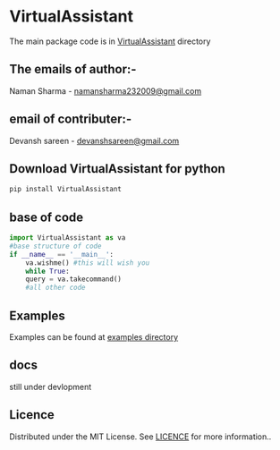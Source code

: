 # VirtualAssistant

The main package code is in [VirtualAssistant](https://github.com/Naman23-coder/VirtualAssistant/tree/main/VirtualAssistant) directory


## The emails of author:-
 Naman Sharma - namansharma232009@gmail.com

## email of contributer:-
 Devansh sareen - devanshsareen@gmail.com
 
## Download VirtualAssistant for python 

```python
pip install VirtualAssistant
```
## base of code
```python
import VirtualAssistant as va
#base structure of code
if __name__ == '__main__':
    va.wishme() #this will wish you
    while True:
    query = va.takecommand()
    #all other code 
```
## Examples 
Examples can be found at [examples directory](https://github.com/Naman23-coder/VirtualAssistant/tree/main/examples)

## docs
still under devlopment
## Licence
Distributed under the MIT License. See [LICENCE](https://github.com/Naman23-coder/VirtualAssistant/blob/main/LICENSE) for more information..
